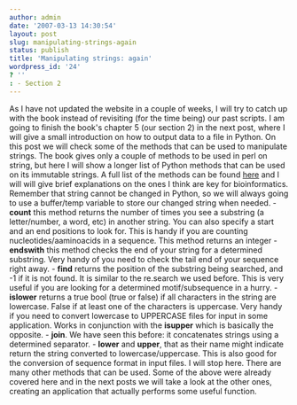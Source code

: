 ```yaml
---
author: admin
date: '2007-03-13 14:30:54'
layout: post
slug: manipulating-strings-again
status: publish
title: 'Manipulating strings: again'
wordpress_id: '24'
? ''
: - Section 2
---
```


As I have not updated the website in a couple of weeks, I will try to
catch up with the book instead of revisiting (for the time being) our
past scripts. I am going to finish the book's chapter 5 (our section 2)
in the next post, where I will give a small introduction on how to
output data to a file in Python. On this post we will check some of the
methods that can be used to manipulate strings. The book gives only a
couple of methods to be used in perl on string, but here I will show a
longer list of Python methods that can be used on its immutable strings.
A full list of the methods can be found
[here](http://docs.python.org/lib/string-methods.html) and I will will
give brief explanations on the ones I think are key for bioinformatics.
Remember that string cannot be changed in Python, so we will always
going to use a buffer/temp variable to store our changed string when
needed. - **count** this method returns the number of times you see a
substring (a letter/number, a word, etc) in another string. You can also
specify a start and an end positions to look for. This is handy if you
are counting nucleotides/aaminoacids in a sequence. This method returns
an integer - **endswith** this method checks the end of your string for
a determined substring. Very handy of you need to check the tail end of
your sequence right away. - **find** returns the position of the
substring being searched, and -1 if it is not found. It is similar to
the re.search we used before. This is very useful if you are looking for
a determined motif/subsequence in a hurry. - **islower** returns a true
bool (true or false) if all characters in the string are lowercase.
False if at least one of the characters is uppercase. Very handy if you
need to convert lowercase to UPPERCASE files for input in some
application. Works in conjunction with the **isupper** which is
basically the opposite. - **join**. We have seen this before: it
concatenates strings using a determined separator. - **lower** and
**upper**, that as their name might indicate return the string converted
to lowercase/uppercase. This is also good for the conversion of sequence
format in input files. I will stop here. There are many other methods
that can be used. Some of the above were already covered here and in the
next posts we will take a look at the other ones, creating an
application that actually performs some useful function.
